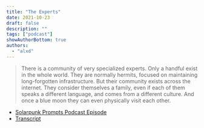 ```yaml
---
title: "The Experts"
date: 2021-10-23
draft: false
description: ""
tags: ["podcast"]
showAuthorBottom: true
authors:
  - "alxd"
---
```


> There is a community of very specialized experts. Only a handful exist in the whole world. They are normally hermits, focused on maintaining long-forgotten infrastructure. But their community exists across the internet. They consider themselves a family, even if each of them speaks a different language, and comes from a different culture. And once a blue moon they can even physically visit each other.

- [Solarpunk Prompts Podcast Episode](https://podcast.tomasino.org/@SolarpunkPrompts/episodes/the-experts)
- [Transcript](https://wiki.tomasino.org/writing/Solarpunk-Prompts---The-Experts)
